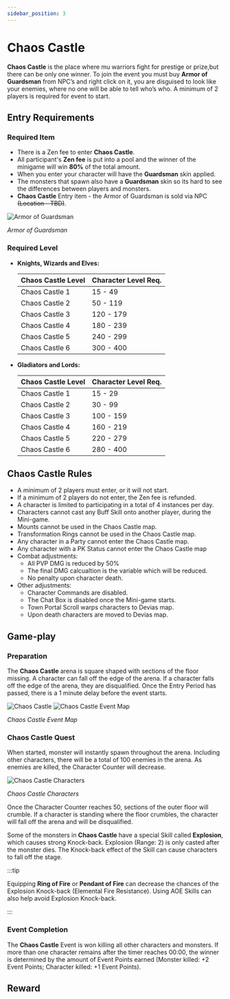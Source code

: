 ```yaml
---
sidebar_position: 3
---
```


# Chaos Castle

**Chaos Castle** is the place where mu warriors fight for prestige or prize,but there can be only one winner. To join the event you must buy **Armor of Guardsman** from NPC’s and right click on it, you are disguised to look like your enemies, where no one will be able to tell who’s who. A minimum of 2 players is required for event to start.

## Entry Requirements

### Required Item

- There is a Zen fee to enter **Chaos Castle**.
- All participant's **Zen fee** is put into a pool and the winner of the minigame will win **80%** of the total amount.
- When you enter your character will have the **Guardsman** skin applied.
- The monsters that spawn also have a **Guardsman** skin so its hard to see the differences between players and monsters.
- **Chaos Castle** Entry item - the Armor of Guardsman is sold via NPC ~~(Location - TBD)~~.

![Armor of Guardsman](/img/events/cc/armor-of-guardsman.jpg)

_Armor of Guardsman_

### Required Level

- **Knights, Wizards and Elves:**

  | Chaos Castle Level | Character Level Req. |
  | ------------------ | -------------------- |
  | Chaos Castle 1     | 15 - 49              |
  | Chaos Castle 2     | 50 - 119             |
  | Chaos Castle 3     | 120 - 179            |
  | Chaos Castle 4     | 180 - 239            |
  | Chaos Castle 5     | 240 - 299            |
  | Chaos Castle 6     | 300 - 400            |

- **Gladiators and Lords:**

  | Chaos Castle Level | Character Level Req. |
  | ------------------ | -------------------- |
  | Chaos Castle 1     | 15 - 29              |
  | Chaos Castle 2     | 30 - 99              |
  | Chaos Castle 3     | 100 - 159            |
  | Chaos Castle 4     | 160 - 219            |
  | Chaos Castle 5     | 220 - 279            |
  | Chaos Castle 6     | 280 - 400            |

## Chaos Castle Rules

- A minimum of 2 players must enter, or it will not start.
- If a minimum of 2 players do not enter, the Zen fee is refunded.
- A character is limited to participating in a total of 4 instances per day.
- Characters cannot cast any Buff Skill onto another player, during the Mini-game.
- Mounts cannot be used in the Chaos Castle map.
- Transformation Rings cannot be used in the Chaos Castle map.
- Any character in a Party cannot enter the Chaos Castle map.
- Any character with a PK Status cannot enter the Chaos Castle map
- Combat adjustments:
  - All PVP DMG is reduced by 50%
  - The final DMG calcualtion is the variable which will be reduced.
  - No penalty upon character death.
- Other adjustments:
  - Character Commands are disabled.
  - The Chat Box is disabled once the Mini-game starts.
  - Town Portal Scroll warps characters to Devias map.
  - Upon death characters are moved to Devias map.

## Game-play

### Preparation

The **Chaos Castle** arena is square shaped with sections of the floor missing. A character can fall off the edge of the arena. If a character falls off the edge of the arena, they are disqualified. Once the Entry Period has passed, there is a 1 minute delay before the event starts.

![Chaos Castle](/img/events/cc/cc.jpg)
![Chaos Castle Event Map](/img/events/cc/cc-map.jpg)

_Chaos Castle Event Map_

### Chaos Castle Quest

When started, monster will instantly spawn throughout the arena. Including other characters, there will be a total of 100 enemies in the arena. As enemies are killed, the Character Counter will decrease.

![Chaos Castle Characters](/img/events/cc/cc-monsters.jpg)

_Chaos Castle Characters_

Once the Character Counter reaches 50, sections of the outer floor will crumble. If a character is standing where the floor crumbles, the character will fall off the arena and will be disqualified.

Some of the monsters in **Chaos Castle** have a special Skill called **Explosion**, which causes strong Knock-back. Explosion (Range: 2) is only casted after the monster dies. The Knock-back effect of the Skill can cause characters to fall off the stage. 

:::tip

Equipping **Ring of Fire** or **Pendant of Fire** can decrease the chances of the Explosion Knock-back (Elemental Fire Resistance). Using AOE Skills can also help avoid Explosion Knock-back.

:::

### Event Completion

The **Chaos Castle** Event is won killing all other characters and monsters.
If more than one character remains after the timer reaches 00:00, the winner is determined by the amount of Event Points earned (Monster killed: +2 Event Points; Character killed: +1 Event Points).

## Reward
